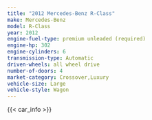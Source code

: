 ```yaml
---
title: "2012 Mercedes-Benz R-Class"
make: Mercedes-Benz
model: R-Class
year: 2012
engine-fuel-type: premium unleaded (required)
engine-hp: 302
engine-cylinders: 6
transmission-type: Automatic
driven-wheels: all wheel drive
number-of-doors: 4
market-category: Crossover,Luxury
vehicle-size: Large
vehicle-style: Wagon
---
```


{{< car_info >}}
